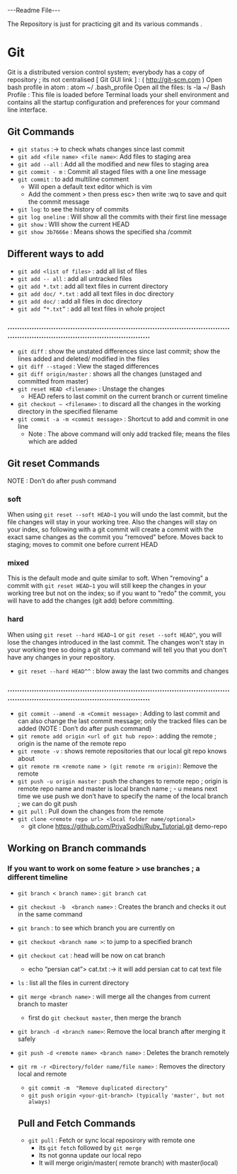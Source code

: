 ---Readme File---

The Repository is just for practicing git and its various commands  .



# Git

Git is a distributed version control system; everybody has a copy of repository ; its not centralised 
[ Git GUI link ] : ( http://git-scm.com )
Open bash profile in atom : atom ~/ .bash_profile
Open all the files:  ls -la ~/
Bash Profile : This file is loaded before Terminal loads your shell environment and contains all the startup configuration and preferences for your command line interface.


## Git Commands
- `git status` :-> to check whats changes since last commit
- `git add <file name> <file name>`: Add files to staging area
- `git add --all` : Add all the modified and new files to staging area
- `git commit - m` : Commit all staged files with a one line message
- `git commit` : to add multiline comment
   - Will open a default text editor which is vim 
   - Add the comment > then press esc> then write :wq to save and quit the commit message
- `git log`: to see the history of commits 
- `git log oneline` : Will show all the commits with their first line message
- `git show` : WIll show the current HEAD
- `git show 3b7666e` : Means shows the specified sha /commit

## Different ways to add
- `git add <list of files>` : add all list of files
- `git add -- all` : add all untracked files 
- `git add *.txt` : add all text files in current directory
- `git add doc/ *.txt` : add all text files in doc directory
- `git add doc/` : add all files in doc directory
- `git add “*.txt”` : add all text files in whole project
### .......................................................................................................................................................

- `git diff`  : show the unstated differences since last commit; show the lines added and deleted/ modified in the files 
- `git diff --staged` : View the staged differences 
- `git diff origin/master` : shows all the changes (unstaged and committed from master)
- `git reset HEAD <filename>` : Unstage the changes
  - HEAD refers to last commit on the current branch or current timeline 
- `git checkout — <filename>` : to discard all the changes in the working directory in the specified filename
- `git commit -a -m <commit message>` : Shortcut to add and commit in one line 
  - Note : The above command will only add tracked file; means the files which are added 

## Git reset Commands  
NOTE : Don’t do after push command
### soft
When using `git reset --soft HEAD~1` you will undo the last commit, but the file changes will stay in your working tree. Also the changes will stay on your index, so following with a git commit will create a commit with the exact same changes as the commit you "removed" before. Moves back to staging; moves to commit one before current HEAD
### mixed
This is the default mode and quite similar to soft. When "removing" a commit with `git reset HEAD~1` you will still keep the changes in your working tree but not on the index; so if you want to "redo" the commit, you will have to add the changes (git add) before committing.
### hard
When using `git reset --hard HEAD~1`  or `git reset --soft HEAD^`, you will lose the changes introduced in the last commit. The changes won't stay in your working tree so doing a git status command will tell you that you don't have any changes in your repository.
- `git reset --hard HEAD^^`  : blow away the last two commits and changes
### .......................................................................................................................................................
- `git commit --amend -m <Commit message>` : Adding to last commit and can also change the last commit message; only the tracked files can be added (NOTE : Don’t do after push command)
- `git remote add origin <url of git hub repo>` : adding the remote ; origin is the name of the remote repo
- `git remote -v` : shows remote repositories that our local git repo knows about 
- `git remote rm <remote name > (git remote rm origin)`: Remove the remote 
- `git push -u origin master` : push the changes to remote repo ; origin is remote repo name and master is local branch name ; - u means next time we use push we don’t have to specify the name of the local branch ; we can do git push 
- `git pull` : Pull down the changes from the remote 
- `git clone <remote repo url> <local folder name/optional>`
  - git clone https://github.com/PriyaSodhi/Ruby_Tutorial.git demo-repo 


## Working on Branch commands 

### If you want to work on some feature > use branches ; a different timeline 

- `git branch < branch name>` : `git branch cat`
- `git checkout -b  <branch name>` : Creates the branch and checks it out in the same command
- `git branch` : to see which branch you are currently on 
- `git checkout <branch name >`: to jump to a specified branch
- `git checkout cat` : head will be now on cat branch 
  - echo “persian cat”> cat.txt :-> it will add persian cat to cat text file 
- `ls` : list all the files in current directory 
- `git merge <branch name>` : will merge all the changes from current branch to master 
  - first do `git checkout master`, then merge the branch
- `git branch -d <branch name>`:  Remove the local branch after merging it safely
- `git push -d <remote name> <branch name>` : Deletes the branch remotely 
- `git rm -r <Directory/folder name/file name>` : Removes the directory local and remote 
  - `git commit -m  "Remove duplicated directory"`
  - `git push origin <your-git-branch> (typically 'master', but not always)`
  
  ## Pull and Fetch Commands
  
  - `git pull` : Fetch or sync local reposirory with remote one
     - its `git fetch` followed by `git merge`
     - Its not gonna update our local repo 
     - It will merge origin/master( remote branch) with master(local)
  



